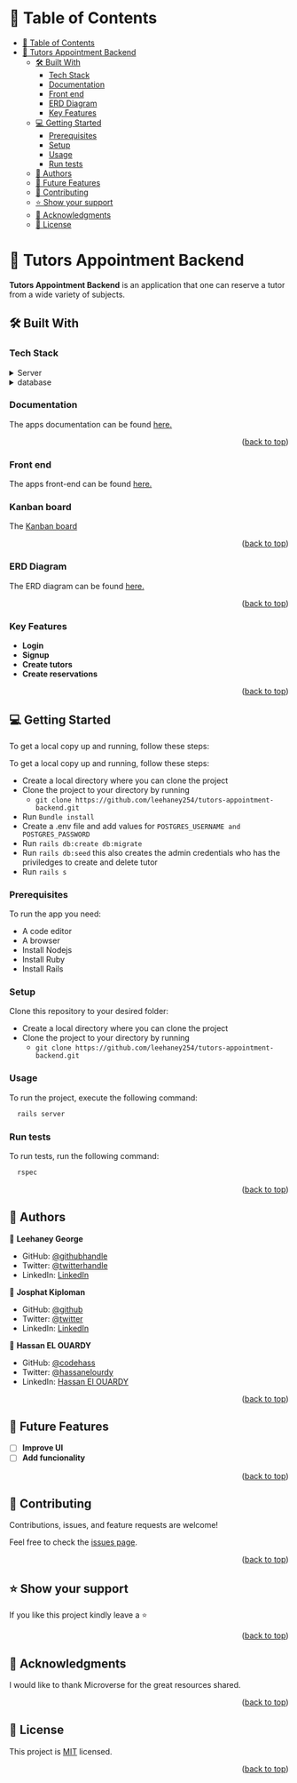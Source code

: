 <!-- TABLE OF CONTENTS -->

# 📗 Table of Contents

- [📗 Table of Contents](#-table-of-contents)
- [📖 Tutors Appointment Backend ](#-tutors-appointment-backend-)
  - [🛠 Built With ](#-built-with-)
    - [Tech Stack ](#tech-stack-)
    - [Documentation ](#documentation-)
    - [Front end ](#front-end-)
    - [ERD Diagram ](#erd-diagram-)
    - [Key Features ](#key-features-)
  - [💻 Getting Started ](#-getting-started-)
    - [Prerequisites](#prerequisites)
    - [Setup](#setup)
    - [Usage](#usage)
    - [Run tests](#run-tests)
  - [👥 Authors ](#-authors-)
  - [🔭 Future Features ](#-future-features-)
  - [🤝 Contributing ](#-contributing-)
  - [⭐️ Show your support ](#️-show-your-support-)
  - [🙏 Acknowledgments ](#-acknowledgments-)
  - [📝 License ](#-license-)

<!-- PROJECT DESCRIPTION -->

# 📖 Tutors Appointment Backend <a name="about-project"></a>

**Tutors Appointment Backend** is an application that one can reserve a tutor from a wide variety of subjects.

## 🛠 Built With <a name="built-with"></a>

### Tech Stack <a name="tech-stack"></a>

<details>
<summary>Server</summary>
  <ul>
    <li><a href="https://guides.rubyonrails.org/getting_started.html">Ruby</a></li>
  </ul>
</details>
<details>
<summary>database</summary>
  <ul>
    <li><a href="https://www.postgresql.org/">Postgresql</a></li>
  </ul>
</details>

### Documentation <a name="Documentation"></a>

The apps documentation can be found [here.](https://documenter.getpostman.com/view/21501737/2s93ecxWHQ)

<p align="right">(<a href="#readme-top">back to top</a>)</p>

### Front end <a name="Front end"></a>

The apps front-end can be found [here.](https://github.com/leehaney254/tutors-appointment-frontend.git)

### Kanban board <a name="Kanban board"></a>

The [Kanban board](https://github.com/users/leehaney254/projects/1)

<p align="right">(<a href="#readme-top">back to top</a>)</p>

### ERD Diagram <a name="ERD Diagram"></a>

The ERD diagram can be found [here.](https://drawsql.app/teams/leehaneys-team/diagrams/tutor-erd)

<p align="right">(<a href="#readme-top">back to top</a>)</p>
<!-- Features -->

### Key Features <a name="key-features"></a>

- **Login**
- **Signup**
- **Create tutors**
- **Create reservations**

<p align="right">(<a href="#readme-top">back to top</a>)</p>

<!-- GETTING STARTED -->

## 💻 Getting Started <a name="getting-started"></a>

To get a local copy up and running, follow these steps:

To get a local copy up and running, follow these steps:

- Create a local directory where you can clone the project
- Clone the project to your directory by running
  - `git clone https://github.com/leehaney254/tutors-appointment-backend.git`
- Run `Bundle install`
- Create a .env file and add values for `POSTGRES_USERNAME and POSTGRES_PASSWORD`
- Run `rails db:create db:migrate`
- Run `rails db:seed` this also creates the admin credentials who has the priviledges to create and delete tutor
- Run `rails s`

### Prerequisites

To run the app you need:

- A code editor
- A browser
- Install Nodejs
- Install Ruby
- Install Rails

### Setup

Clone this repository to your desired folder:

- Create a local directory where you can clone the project
- Clone the project to your directory by running
  - `git clone https://github.com/leehaney254/tutors-appointment-backend.git`

### Usage

To run the project, execute the following command:

```sh
  rails server
```

### Run tests

To run tests, run the following command:

```sh
  rspec
```

<p align="right">(<a href="#readme-top">back to top</a>)</p>

## 👥 Authors <a name="authors"></a>

👤 **Leehaney George**

- GitHub: [@githubhandle](https://github.com/leehaney254)
- Twitter: [@twitterhandle](https://twitter.com/Lee06785586)
- LinkedIn: [LinkedIn](https://www.linkedin.com/in/leehaney-george-0a4a51178/)

👤 **Josphat Kiploman**

- GitHub: [@github](https://github.com/Josphat205)
- Twitter: [@twitter](https://twitter.com/josphatloman)
- LinkedIn: [LinkedIn](https://linkedin.com/in/josphat205)

👤 **Hassan EL OUARDY**

- GitHub: [@codehass](https://github.com/codehass)
- Twitter: [@hassanelourdy](https://twitter.com/hassanelourdy)
- LinkedIn: [Hassan El OUARDY](https://www.linkedin.com/in/hassan-el-ouardy-360b99169/)

<p align="right">(<a href="#readme-top">back to top</a>)</p>

<!-- FUTURE FEATURES -->

## 🔭 Future Features <a name="future-features"></a>

- [ ] **Improve UI**
- [ ] **Add funcionality**

<p align="right">(<a href="#readme-top">back to top</a>)</p>

<!-- CONTRIBUTING -->

## 🤝 Contributing <a name="contributing"></a>

Contributions, issues, and feature requests are welcome!

Feel free to check the [issues page](../../issues/).

<p align="right">(<a href="#readme-top">back to top</a>)</p>

<!-- SUPPORT -->

## ⭐️ Show your support <a name="support"></a>

If you like this project kindly leave a ⭐

<p align="right">(<a href="#readme-top">back to top</a>)</p>

## 🙏 Acknowledgments <a name="acknowledgements"></a>

I would like to thank Microverse for the great resources shared.

<p align="right">(<a href="#readme-top">back to top</a>)</p>

<!-- LICENSE -->

## 📝 License <a name="license"></a>

This project is [MIT](./LICENSE) licensed.

<p align="right">(<a href="#readme-top">back to top</a>)</p>
